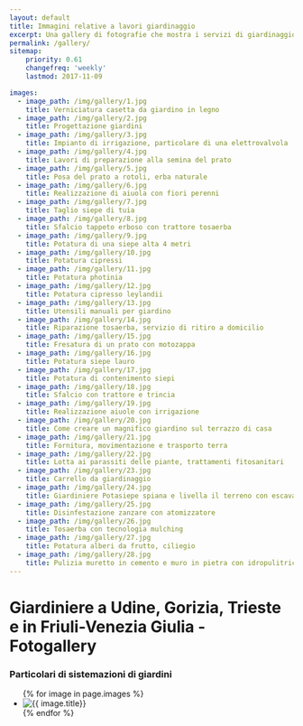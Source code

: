 ```yaml
---
layout: default
title: Immagini relative a lavori giardinaggio
excerpt: Una gallery di fotografie che mostra i servizi di giardinaggio svolti da giardiniere PotaSiepe nei giardini della provincia di Udine, di Trieste e in Friuli
permalink: /gallery/
sitemap:
    priority: 0.61
    changefreq: 'weekly'
    lastmod: 2017-11-09

images:
  - image_path: /img/gallery/1.jpg
    title: Verniciatura casetta da giardino in legno
  - image_path: /img/gallery/2.jpg
    title: Progettazione giardini
  - image_path: /img/gallery/3.jpg
    title: Impianto di irrigazione, particolare di una elettrovalvola
  - image_path: /img/gallery/4.jpg
    title: Lavori di preparazione alla semina del prato
  - image_path: /img/gallery/5.jpg
    title: Posa del prato a rotoli, erba naturale
  - image_path: /img/gallery/6.jpg
    title: Realizzazione di aiuola con fiori perenni
  - image_path: /img/gallery/7.jpg
    title: Taglio siepe di tuia
  - image_path: /img/gallery/8.jpg
    title: Sfalcio tappeto erboso con trattore tosaerba
  - image_path: /img/gallery/9.jpg
    title: Potatura di una siepe alta 4 metri
  - image_path: /img/gallery/10.jpg
    title: Potatura cipressi
  - image_path: /img/gallery/11.jpg
    title: Potatura photinia
  - image_path: /img/gallery/12.jpg
    title: Potatura cipresso leylandii
  - image_path: /img/gallery/13.jpg
    title: Utensili manuali per giardino
  - image_path: /img/gallery/14.jpg
    title: Riparazione tosaerba, servizio di ritiro a domicilio
  - image_path: /img/gallery/15.jpg
    title: Fresatura di un prato con motozappa
  - image_path: /img/gallery/16.jpg
    title: Potatura siepe lauro
  - image_path: /img/gallery/17.jpg
    title: Potatura di contenimento siepi
  - image_path: /img/gallery/18.jpg
    title: Sfalcio con trattore e trincia
  - image_path: /img/gallery/19.jpg
    title: Realizzazione aiuole con irrigazione
  - image_path: /img/gallery/20.jpg
    title: Come creare un magnifico giardino sul terrazzo di casa
  - image_path: /img/gallery/21.jpg
    title: Fornitura, movimentazione e trasporto terra
  - image_path: /img/gallery/22.jpg
    title: Lotta ai parassiti delle piante, trattamenti fitosanitari
  - image_path: /img/gallery/23.jpg
    title: Carrello da giardinaggio
  - image_path: /img/gallery/24.jpg
    title: Giardiniere Potasiepe spiana e livella il terreno con escavatore
  - image_path: /img/gallery/25.jpg
    title: Disinfestazione zanzare con atomizzatore
  - image_path: /img/gallery/26.jpg
    title: Tosaerba con tecnologia mulching
  - image_path: /img/gallery/27.jpg
    title: Potatura alberi da frutto, ciliegio
  - image_path: /img/gallery/28.jpg
    title: Pulizia muretto in cemento e muro in pietra con idropulitrice
---
```

# Giardiniere a Udine, Gorizia, Trieste e in Friuli-Venezia Giulia - Fotogallery

### Particolari di sistemazioni di giardini
<div class="list-collection">
<ul class="photo-gallery">
  {% for image in page.images %}
    <li><img src="{{ image.image_path }}" alt="{{ image.title}}" title="{{ image.title}}"/></li>
  {% endfor %}
</ul>
</div>
